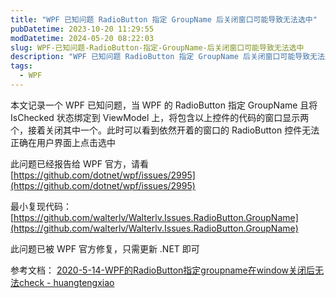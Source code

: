 ```yaml
---
title: "WPF 已知问题 RadioButton 指定 GroupName 后关闭窗口可能导致无法选中"
pubDatetime: 2023-10-20 11:29:55
modDatetime: 2024-05-20 08:22:03
slug: WPF-已知问题-RadioButton-指定-GroupName-后关闭窗口可能导致无法选中
description: "WPF 已知问题 RadioButton 指定 GroupName 后关闭窗口可能导致无法选中"
tags:
  - WPF
---
```





本文记录一个 WPF 已知问题，当 WPF 的 RadioButton 指定 GroupName 且将 IsChecked 状态绑定到 ViewModel 上，将包含以上控件的代码的窗口显示两个，接着关闭其中一个。此时可以看到依然开着的窗口的 RadioButton 控件无法正确在用户界面上点击选中

<!--more-->


<!-- CreateTime:2023/10/20 19:29:55 -->

<!-- 博客 -->
<!-- 发布 -->

此问题已经报告给 WPF 官方，请看 [https://github.com/dotnet/wpf/issues/2995](https://github.com/dotnet/wpf/issues/2995)

最小复现代码：[https://github.com/walterlv/Walterlv.Issues.RadioButton.GroupName](https://github.com/walterlv/Walterlv.Issues.RadioButton.GroupName)

此问题已被 WPF 官方修复，只需更新 .NET 即可

参考文档： [2020-5-14-WPF的RadioButton指定groupname在window关闭后无法check - huangtengxiao](https://xinyuehtx.github.io/post/WPF%E7%9A%84RadioButton%E6%8C%87%E5%AE%9Agroupname%E5%9C%A8window%E5%85%B3%E9%97%AD%E5%90%8E%E6%97%A0%E6%B3%95check.html )
